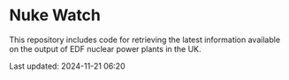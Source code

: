 # Nuke Watch

This repository includes code for retrieving the latest information available on the output of EDF nuclear power plants in the UK.

Last updated: 2024-11-21 06:20